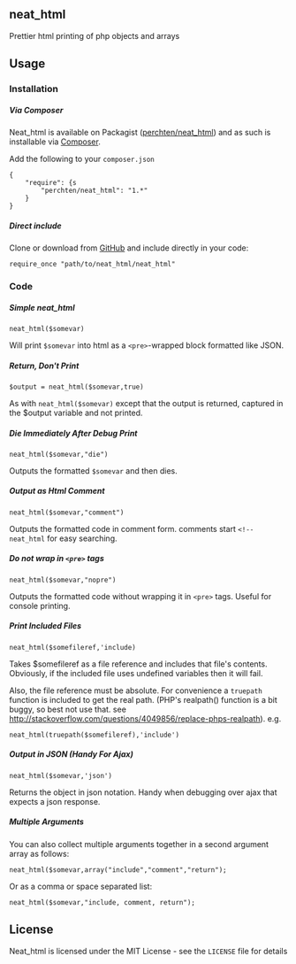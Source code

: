 neat_html
--------

Prettier html printing of php objects and arrays

## Usage

### Installation

##### Via Composer

Neat_html is available on Packagist ([perchten/neat_html](https://packagist.org/packages/perchten/neat_html)) and as such is installable via [Composer](https://getcomposer.org/).

Add the following to your `composer.json`

	{
    	"require": {s
        	"perchten/neat_html": "1.*"
	    }
	}

##### Direct include

Clone or download from [GitHub](https://github.com/perchten/neat_html) and include directly in your code:

	require_once "path/to/neat_html/neat_html"

### Code

##### Simple neat_html
    neat_html($somevar)

Will print <code>$somevar</code> into html as a <code>&lt;pre&gt;</code>-wrapped block formatted like JSON.

##### Return, Don't Print
    $output = neat_html($somevar,true)

As with <code>neat_html($somevar)</code> except that the output is returned, captured in the $output variable and not printed.

##### Die Immediately After Debug Print

    neat_html($somevar,"die")

Outputs the formatted <code>$somevar</code> and then dies.

##### Output as Html Comment

    neat_html($somevar,"comment")

Outputs the formatted code in comment form. comments start <code>&lt;!--neat_html</code> for easy searching.

##### Do not wrap in `<pre>` tags

    neat_html($somevar,"nopre")

Outputs the formatted code without wrapping it in `<pre>` tags. Useful for console printing.

##### Print Included Files

    neat_html($somefileref,'include)

Takes $somefileref as a file reference and includes that file's contents. Obviously, if the included file uses undefined variables then it will fail.

Also, the file reference must be absolute. For convenience a `truepath` function is included to get the real path. (PHP's realpath() function is a bit buggy, so best not use that. see http://stackoverflow.com/questions/4049856/replace-phps-realpath). e.g.

    neat_html(truepath($somefileref),'include')

##### Output in JSON (Handy For Ajax)

    neat_html($somevar,'json')

Returns the object in json notation. Handy when debugging over ajax that expects a json response.

##### Multiple Arguments

You can also collect multiple arguments together in a second argument array as follows:

    neat_html($somevar,array("include","comment","return");

Or as a comma or space separated list:

    neat_html($somevar,"include, comment, return");


## License

Neat_html is licensed under the MIT License - see the `LICENSE` file for details


